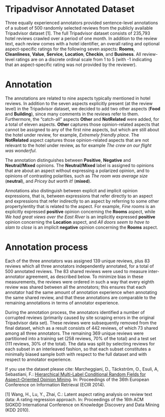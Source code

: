 # Tripadvisor Annotated Dataset
Three equally experienced annotators provided sentence-level annotations of a subset of 500 randomly selected reviews from the publicly available Tripadvisor dataset [1]. The full Tripadvisor dataset consists of 235,793 hotel reviews crawled over a period of one month. In addition to the review text, each review comes with a hotel identifier, an overall rating and optional aspect-specific ratings for the following seven aspects: **Rooms**, **Cleanliness**, **Value**, **Service**, **Location**, **Checkin**, and **Business**. All review-level ratings are on a discrete ordinal scale from 1 to 5 (with -1 indicating that an aspect-specific rating was not provided by the reviewer).

# Annotation
The annotations are related to nine aspects typically mentioned in hotel reviews. In addition to the seven aspects explicitly present (at the review level) in the Tripadvisor dataset, we decided to add two other aspects (**Food** and **Building**), since many comments in the reviews refer to them. Furthermore, the “catch-all” aspects **Other** and **NotRelated** were added, for a total of eleven aspects. **Other** captures those opinion-related aspects that cannot be assigned to any of the first nine aspects, but which are still about the hotel under review, for example, *Extremely friendly place*. The **NotRelated** aspect captures those opinion-related aspects that are not relevant to the hotel under review, as for example *The crew on our flight was wonderful*.

The annotation distinguishes between **Positive**, **Negative** and **Neutral/Mixed** opinions. The **Neutral/Mixed** label is assigned to opinions that are about an aspect without expressing a polarized opinion, and to opinions of contrasting polarities, such as *The room was average size* (**neutral**), and *Pricey but worth it!* (**mixed**).

Annotations also distinguish between explicit and implicit opinion expressions, that is, between expressions that refer directly to an aspect and expressions that refer indirectly to an aspect by referring to some other property/entity that is related to the aspect. For example, *Fine rooms* is an explicitly expressed **positive** opinion concerning the **Rooms** aspect, while *We had great views over the East River* is an implicitly expressed **positive** opinion concerning the **Location** aspect, and *All doors seem to have to slam to close* is an implicit **negative** opinion concerning the **Rooms** aspect.

# Annotation process
Each of the three annotators was assigned 139 unique reviews, plus 83 reviews which all three annotators independently annotated, for a total of 500 annotated reviews. The 83 shared reviews were used to measure inter-annotator agreement, as described below. To minimize bias in these measurements, the reviews were ordered in such a way that every eighth review was shared between all the annotators; this ensures that each annotator had the same amount of annotation experience when annotating the same shared review, and that these annotations are comparable to the remaining annotations in terms of annotator experience.

During the annotation process, the annotators identified a number of corrupted reviews (primarily caused by site scraping errors in the original Tripadvisor data set).
These reviews were subsequently removed from the final dataset, which as a result consists of 442 reviews, of which 73 shared among all three annotators. The remaining 369 unique reviews were partitioned into a training set (258 reviews, 70% of the total) and a test set (111 reviews, 30% of the total). The data was split by selecting reviews for each subset in an interleaved fashion, so that each subset constitutes a minimally biased sample both with respect to the full dataset and with respect to annotator experience.

If you use the dataset please cite: Marcheggiani, D., Täckström, O., Esuli, A, Sebastiani, F.: [Hierarchical Multi-Label Conditional Random Fields for Aspect-Oriented Opinion Mining](http://soda.swedish-ict.se/5647/1/ECIR2014a.pdf). In: Proceedings of the 36th European Conference on Information Retrieval (ECIR 2014).

[1] Wang, H., Lu, Y., Zhai, C.: Latent aspect rating analysis on review text data: A rating regression approach. In: Proceedings of the 16th ACM SIGKDD International Conference on Knowledge Discovery and Data Mining (KDD 2010).